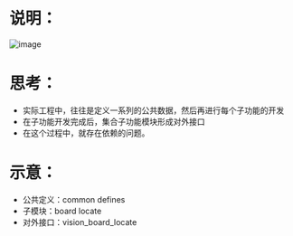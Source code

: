 # 说明：

![image](https://github.com/xiays146/cplusplus-101-programming-guidelines/assets/48829659/55741266-126e-4400-8c23-81c33529f17c)

# 思考：
  + 实际工程中，往往是定义一系列的公共数据，然后再进行每个子功能的开发
  + 在子功能开发完成后，集合子功能模块形成对外接口
  + 在这个过程中，就存在依赖的问题。

# 示意：
  + 公共定义：common defines
  + 子模块：board locate
  + 对外接口：vision_board_locate
